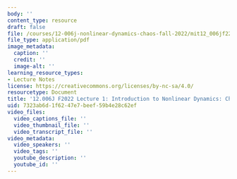 ```yaml
---
body: ''
content_type: resource
draft: false
file: /courses/12-006j-nonlinear-dynamics-chaos-fall-2022/mit12_006jf22_lec1.pdf
file_type: application/pdf
image_metadata:
  caption: ''
  credit: ''
  image-alt: ''
learning_resource_types:
- Lecture Notes
license: https://creativecommons.org/licenses/by-nc-sa/4.0/
resourcetype: Document
title: '12.006J F2022 Lecture 1: Introduction to Nonlinear Dynamics: Chaos'
uid: 7323ab6d-1f62-47e7-beef-59b4e28c62ef
video_files:
  video_captions_file: ''
  video_thumbnail_file: ''
  video_transcript_file: ''
video_metadata:
  video_speakers: ''
  video_tags: ''
  youtube_description: ''
  youtube_id: ''
---
```

